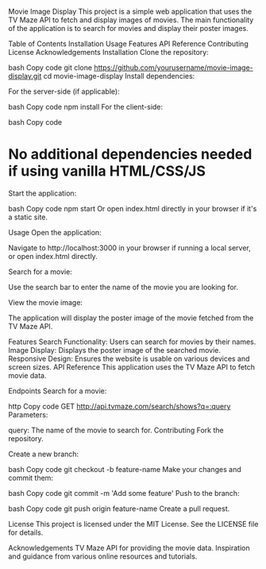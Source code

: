 Movie Image Display
This project is a simple web application that uses the TV Maze API to fetch and display images of movies. The main functionality of the application is to search for movies and display their poster images.

Table of Contents
Installation
Usage
Features
API Reference
Contributing
License
Acknowledgements
Installation
Clone the repository:

bash
Copy code
git clone https://github.com/yourusername/movie-image-display.git
cd movie-image-display
Install dependencies:

For the server-side (if applicable):

bash
Copy code
npm install
For the client-side:

bash
Copy code
# No additional dependencies needed if using vanilla HTML/CSS/JS
Start the application:

bash
Copy code
npm start
Or open index.html directly in your browser if it's a static site.

Usage
Open the application:

Navigate to http://localhost:3000 in your browser if running a local server, or open index.html directly.

Search for a movie:

Use the search bar to enter the name of the movie you are looking for.

View the movie image:

The application will display the poster image of the movie fetched from the TV Maze API.

Features
Search Functionality: Users can search for movies by their names.
Image Display: Displays the poster image of the searched movie.
Responsive Design: Ensures the website is usable on various devices and screen sizes.
API Reference
This application uses the TV Maze API to fetch movie data.

Endpoints
Search for a movie:

http
Copy code
GET http://api.tvmaze.com/search/shows?q=:query
Parameters:

query: The name of the movie to search for.
Contributing
Fork the repository.

Create a new branch:

bash
Copy code
git checkout -b feature-name
Make your changes and commit them:

bash
Copy code
git commit -m 'Add some feature'
Push to the branch:

bash
Copy code
git push origin feature-name
Create a pull request.

License
This project is licensed under the MIT License. See the LICENSE file for details.

Acknowledgements
TV Maze API for providing the movie data.
Inspiration and guidance from various online resources and tutorials.
